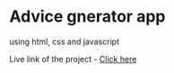# Advice gnerator app

using html, css and javascript


Live link of the project - [Click here](https://bisope03.github.io/advice-generator-app/)

